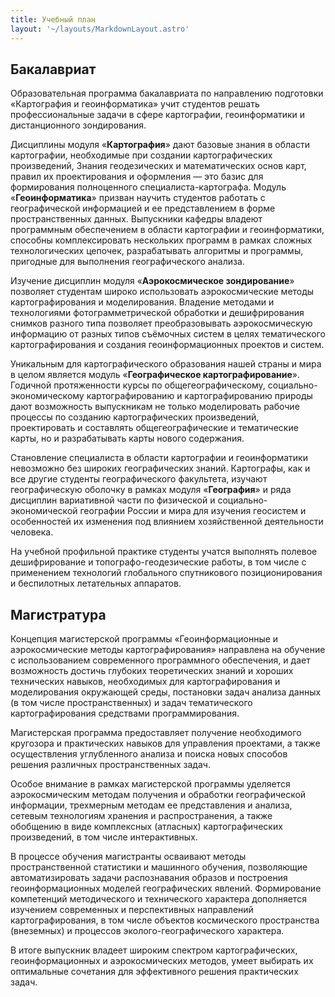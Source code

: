 ```yaml
---
title: Учебный план
layout: '~/layouts/MarkdownLayout.astro'
---
```


## Бакалавриат

Образовательная программа бакалавриата по направлению подготовки «Картография и геоинформатика» учит студентов решать профессиональные задачи в сфере картографии, геоинформатики и дистанционного зондирования.

Дисциплины модуля «**Картография**» дают базовые знания в области картографии, необходимые при создании картографических произведений, Знания геодезических и математических основ карт, правил их проектирования и оформления — это базис для формирования полноценного специалиста-картографа.
Модуль «**Геоинформатика**» призван научить студентов работать с географической информацией и ее представлением в форме пространственных данных. Выпускники кафедры владеют программным обеспечением в области картографии и геоинформатики, способны комплексировать нескольких программ в рамках сложных технологических цепочек, разрабатывать алгоритмы и программы, пригодные для выполнения географического анализа.

Изучение дисциплин модуля «**Аэрокосмическое зондирование**» позволяет студентам широко использовать аэрокосмические методы картографирования и моделирования. Владение методами и технологиями фотограмметрической обработки и дешифрирования снимков разного типа позволяет преобразовывать аэрокосмическую информацию от разных типов съёмочных систем в целях тематического картографирования и создания геоинформационных проектов и систем.

Уникальным для картографического образования нашей страны и мира в целом является модуль «**Географическое картографирование**». Годичной протяженности курсы по общегеографическому, социально-экономическому картографированию и картографированию природы дают возможность выпускникам не только моделировать рабочие процессы по созданию картографических произведений, проектировать и составлять общегеографические и тематические карты, но и разрабатывать карты нового содержания.

Становление специалиста в области картографии и геоинформатики невозможно без широких географических знаний. Картографы, как и все другие студенты географического факультета, изучают географическую оболочку в рамках модуля «**География**» и ряда дисциплин вариативной части по физической и социально-экономической географии России и мира для изучения геосистем и особенностей их изменения под влиянием хозяйственной деятельности человека.

На учебной профильной практике студенты учатся выполнять полевое дешифрирование и топографо-геодезические работы, в том числе с применением технологий глобального спутникового позиционирования и беспилотных летательных аппаратов.

## Магистратура

Концепция магистерской программы «Геоинформационные и аэрокосмические методы картографирования» направлена на обучение с использованием современного программного обеспечения, и дает возможность достичь глубоких теоретических знаний и хороших технических навыков, необходимых для картографирования и моделирования окружающей среды, постановки задач анализа данных (в том числе пространственных) и задач тематического картографирования средствами программирования.

Магистерская программа предоставляет получение необходимого кругозора и практических навыков для управления проектами, а также осуществления углубленного анализа и поиска новых способов решения различных пространственных задач.

Особое внимание в рамках магистерской программы уделяется аэрокосмическим методам получения и обработки географической информации, трехмерным методам ее представления и анализа, сетевым технологиям хранения и распространения, а также обобщению в виде комплексных (атласных) картографических произведений, в том числе интерактивных.

В процессе обучения магистранты осваивают методы пространственной статистики и машинного обучения, позволяющие автоматизировать задачи распознавания образов и построения геоинформационных моделей географических явлений. Формирование компетенций методического и технического характера дополняется изучением современных и перспективных направлений картографирования, в том числе объектов космического пространства (внеземных) и процессов эколого-географического характера.

В итоге выпускник владеет широким спектром картографических, геоинформационных и аэрокосмических методов, умеет выбирать их оптимальные сочетания для эффективного решения практических задач.
